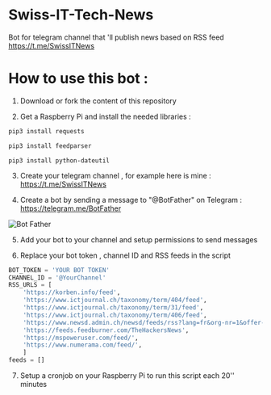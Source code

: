 # Swiss-IT-Tech-News
Bot for telegram channel that 'll publish news based on RSS feed
https://t.me/SwissITNews

# How to use this bot :

1) Download or fork the content of this repository

2) Get a Raspberry Pi and install the needed libraries : 

```python
pip3 install requests
```

```python
pip3 install feedparser
```

```
pip3 install python-dateutil
```

3) Create your telegram channel , for example here is mine : 
https://t.me/SwissITNews

4) Create a bot by sending a message to "@BotFather" on Telegram : https://telegram.me/BotFather

![Bot Father](https://cdn1.telesco.pe/file/NZabVMBzG_0Rntl0ZsfxwQHwpbwdyznyiF-TLzQu7vdYlr8FcuQPbAxuhZRGYjkQUL-WkfdrmqDWiRsVaiM_CVC_Ugb6_2EYdPITtANtCTqXusUUTyXQzzGA9hYaZuahAwYm27-aaBgoh-zs3lXO3UfluRrQNeO0CiijcpNtEJI3ug1aVjyOICWdLsz4awsD92acA8VctWGyF7ZWRgQnpGdbfDkChucbh9BnPfTlxB8LeAVZmAV7YqF6eG910usqlImOPdRZGIJq2Ky42hc55ZbELry3t_bx4Rxbev8DQLM9iQhoKzmAjZ2m02DEgaCPKMIZ4X-hbOj2X87zgyTWmA.jpg)

5) Add your bot to your channel and setup permissions to send messages

6) Replace your bot token , channel ID and RSS feeds in the script 

```python
BOT_TOKEN = 'YOUR BOT TOKEN'
CHANNEL_ID = '@YourChannel'
RSS_URLS = [
    'https://korben.info/feed',
    'https://www.ictjournal.ch/taxonomy/term/404/feed',
    'https://www.ictjournal.ch/taxonomy/term/31/feed',
    'https://www.ictjournal.ch/taxonomy/term/406/feed',
    'https://www.newsd.admin.ch/newsd/feeds/rss?lang=fr&org-nr=1&offer-nr=308',
    'https://feeds.feedburner.com/TheHackersNews',
    'https://mspoweruser.com/feed/',
    'https://www.numerama.com/feed/',
    ]
feeds = []
```

7) Setup a cronjob on your Raspberry Pi to run this script each 20'' minutes 